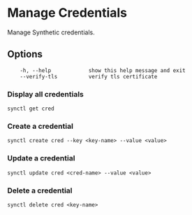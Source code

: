 # Manage Credentials

Manage Synthetic credentials.

## Options
```
    -h, --help            show this help message and exit
    --verify-tls          verify tls certificate
```
### Display all credentials
```
synctl get cred
```

### Create a credential

```
synctl create cred --key <key-name> --value <value>
```

### Update a credential

```
synctl update cred <cred-name> --value <value>
```

### Delete a credential

```
synctl delete cred <key-name>
```
